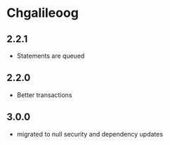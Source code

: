 # Chgalileoog

## 2.2.1

+ Statements are queued

## 2.2.0

+ Better transactions

## 3.0.0

- migrated to null security and dependency updates
